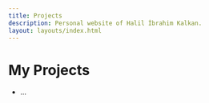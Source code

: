```yaml
---
title: Projects
description: Personal website of Halil İbrahim Kalkan.
layout: layouts/index.html
---
```

# My Projects

* ...
